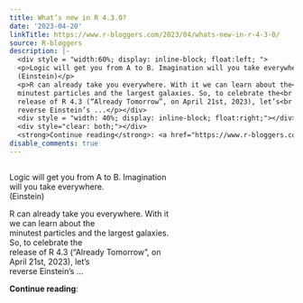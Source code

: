 ```yaml
---
title: What’s new in R 4.3.0?
date: '2023-04-20'
linkTitle: https://www.r-bloggers.com/2023/04/whats-new-in-r-4-3-0/
source: R-bloggers
description: |-
  <div style = "width:60%; display: inline-block; float:left; ">
  <p>Logic will get you from A to B. Imagination will you take everywhere.<br />
  (Einstein)</p>
  <p>R can already take you everywhere. With it we can learn about the<br />
  minutest particles and the largest galaxies. So, to celebrate the<br />
  release of R 4.3 (“Already Tomorrow”, on April 21st, 2023), let’s<br />
  reverse Einstein’s ...</p></div>
  <div style = "width: 40%; display: inline-block; float:right;"></div>
  <div style="clear: both;"></div>
  <strong>Continue reading</strong>: <a href="https://www.r-bloggers.com/2023/04/whats-new ...
disable_comments: true
---
```

<div style = "width:60%; display: inline-block; float:left; ">
<p>Logic will get you from A to B. Imagination will you take everywhere.<br />
(Einstein)</p>
<p>R can already take you everywhere. With it we can learn about the<br />
minutest particles and the largest galaxies. So, to celebrate the<br />
release of R 4.3 (“Already Tomorrow”, on April 21st, 2023), let’s<br />
reverse Einstein’s ...</p></div>
<div style = "width: 40%; display: inline-block; float:right;"></div>
<div style="clear: both;"></div>
<strong>Continue reading</strong>: <a href="https://www.r-bloggers.com/2023/04/whats-new ...